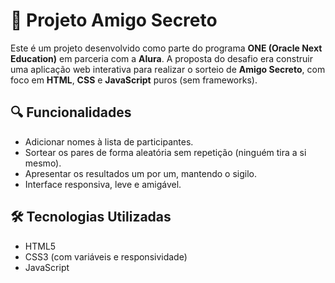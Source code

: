 # 🎁 Projeto Amigo Secreto

Este é um projeto desenvolvido como parte do programa **ONE (Oracle Next Education)** em parceria com a **Alura**. A proposta do desafio era construir uma aplicação web interativa para realizar o sorteio de **Amigo Secreto**, com foco em **HTML**, **CSS** e **JavaScript** puros (sem frameworks).

## 🔍 Funcionalidades

- Adicionar nomes à lista de participantes.
- Sortear os pares de forma aleatória sem repetição (ninguém tira a si mesmo).
- Apresentar os resultados um por um, mantendo o sigilo.
- Interface responsiva, leve e amigável.

## 🛠️ Tecnologias Utilizadas

- HTML5
- CSS3 (com variáveis e responsividade)
- JavaScript
